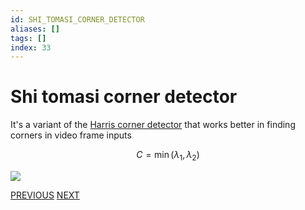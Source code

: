 ```yaml
---
id: SHI_TOMASI_CORNER_DETECTOR
aliases: []
tags: []
index: 33
---
```


# Shi tomasi corner detector

It's a variant of the [Harris  corner detector](computer_vision/local_features/harris_corner_detector.md)  that works better in finding corners in video frame inputs

$$
C = \min(\lambda_1,\lambda_2)
$$

![](computer_vision/Pasted_image_20240310172549.png)

[PREVIOUS](computer_vision/local_features/harris_corner_detector.md) [NEXT](computer_vision/local_features/scale_invariance.md)
